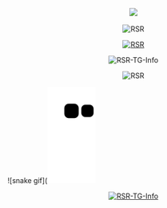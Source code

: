 <p align="center"><img src="https://camo.githubusercontent.com/992babdffd8c74a1502de375fbdf7e4d54773242/68747470733a2f2f6d656469612e67697068792e636f6d2f6d656469612f53576f536b4e36447854737a71494b4571762f67697068792e676966" width="495px"></p>

<p align="center"> <img src="https://komarev.com/ghpvc/?username=RSR-TG-Info&label=Profile%20views&color=0e75b6&style=plastic" alt="RSR" width="180px" /> </p>
<p align="center">
<a href="https://youtube.com/c/RSR8D"><img src="https://img.shields.io/youtube/channel/subscribers/UCIftcn-PLo_CnMTXOhL0G0Q?color=black&logoColor=black&style=plastic" alt="RSR" width="280px"></a>

<p align="center"><img src="https://github-readme-stats.vercel.app/api/top-langs?username=RSR-TG-Info&show_icons=true&theme=tokyonight&locale=en&layout=compact" alt="RSR-TG-Info" width="400px" /></p>

<p align="center">
  <img src=https://github-readme-stats.vercel.app/api?username=RSR-TG-Info&show_icons=true&theme=midnight-purple alt=RSR />
</p>

![snake gif](![snake gif](https://raw.githubusercontent.com/akshaynarisetti/akshaynarisetti/output/github-contribution-grid-snake.svg)

<p align="center"> <a href="https://github.com/RSR-TG-Info"><img src="https://github-profile-trophy.vercel.app/?username=RSR-TG-Info&no-bg=true" alt="RSR-TG-Info" /></a> </p>
